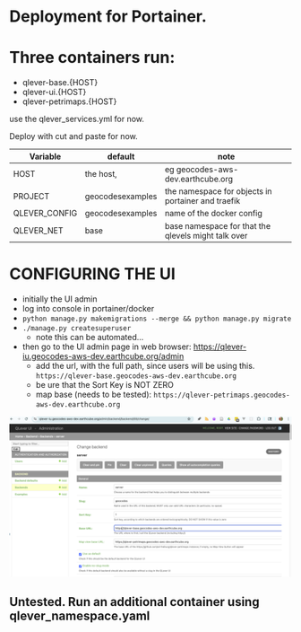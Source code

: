 # Deployment for Portainer.


# Three containers run:
* qlever-base.{HOST}
* qlever-ui.{HOST}
* qlever-petrimaps.{HOST}

use the qlever_services.yml for now.

Deploy with cut and paste for now.


| Variable      | default | note |
|---------------| --------| ------|
| HOST          | the host, | eg geocodes-aws-dev.earthcube.org |
| PROJECT       | geocodesexamples | the namespace for objects in portainer and traefik |
| QLEVER_CONFIG | geocodesexamples | name of the docker config | 
| QLEVER_NET    |  base | base namespace for that the qlevels might talk over |

# CONFIGURING THE UI
* initially the UI admin
* log into console in portainer/docker
* `python manage.py makemigrations --merge && python manage.py migrate`
* `./manage.py createsuperuser`
   * note this can be automated... 
* then go to the UI admin page in web browser: https://qlever-iu.geocodes-aws-dev.earthcube.org/admin
  * add the url, with the full path, since users will be using this.
  `https://qlever-base.geocodes-aws-dev.earthcube.org`
  * be ure that the Sort Key is NOT ZERO
  * map base (needs to be tested):
  `https://qlever-petrimaps.geocodes-aws-dev.earthcube.org`
  
 ![admin_add.png](admin_add.png)

## Untested. Run an additional container using qlever_namespace.yaml

